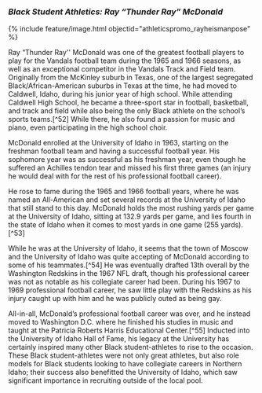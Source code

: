 ### _Black Student Athletics: Ray “Thunder Ray” McDonald_ ###

{% include feature/image.html objectid="athleticspromo_rayheismanpose" %}

Ray “Thunder Ray'' McDonald was one of the greatest football players to play for the Vandals football team during the 1965 and 1966 seasons, as well as an exceptional competitor in the Vandals Track and Field team. Originally from the McKinley suburb in Texas, one of the largest segregated Black/African-American suburbs in Texas at the time, he had moved to Caldwell, Idaho, during his junior year of high school. While attending Caldwell High School, he became a three-sport star in football, basketball, and track and field while also being the only Black athlete on the school’s sports teams.[^52] While there, he also found a passion for music and piano, even participating in the high school choir. 

McDonald enrolled at the University of Idaho in 1963, starting on the freshman football team and having a successful football year. His sophomore year was as successful as his freshman year, even though he suffered an Achilles tendon tear and missed his first three games (an injury he would deal with for the rest of his professional football career). 

He rose to fame during the 1965 and 1966 football years, where he was named an All-American and set several records at the University of Idaho that still stand to this day. McDonald holds the most rushing yards per game at the University of Idaho, sitting at 132.9 yards per game, and lies fourth in the state of Idaho when it comes to most yards in one game (255 yards).[^53]  

While he was at the University of Idaho, it seems that the town of Moscow and the University of Idaho was quite accepting of McDonald according to some of his teammates.[^54] He was eventually drafted 13th overall by the Washington Redskins in the 1967 NFL draft, though his professional career was not as notable as his collegiate career had been. During his 1967 to 1969 professional football career, he saw little play with the Redskins as his injury caught up with him and he was publicly outed as being gay. 

All-in-all, McDonald’s professional football career was over, and he instead moved to Washington D.C. where he finished his studies in music and taught at the Patricia Roberts Harris Educational Center.[^55] Inducted into the University of Idaho Hall of Fame, his legacy at the University has certainly inspired many other Black student-athletes to rise to the occasion. These Black student-athletes were not only great athletes, but also role models for Black students looking to have collegiate careers in Northern Idaho; their success also benefitted the University of Idaho, which saw significant importance in recruiting outside of the local pool.